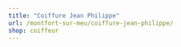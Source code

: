 ```yaml
---
title: "Coiffure Jean Philippe"
url: /montfort-sur-meu/coiffure-jean-philippe/
shop: coiffeur
---
```

